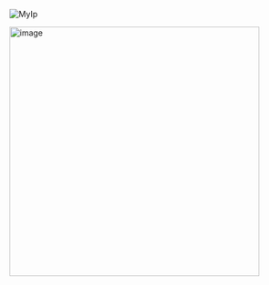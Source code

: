 ![MyIp](https://socialify.git.ci/cikichen/MyIp/image?description=1&font=Inter&forks=1&language=1&name=1&owner=1&pattern=Circuit%20Board&stargazers=1&theme=Light)

<img width="438" alt="image" src="https://user-images.githubusercontent.com/1478821/178407821-ac8e13f8-0021-43df-9f91-d0546cb8455a.png">

